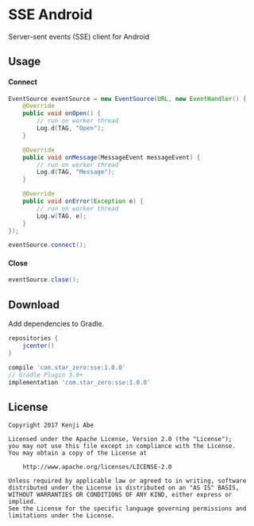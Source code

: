 SSE Android
===

Server-sent events (SSE) client for Android

## Usage

#### Connect

```java
EventSource eventSource = new EventSource(URL, new EventHandler() {
    @Override
    public void onOpen() {
        // run on worker thread
        Log.d(TAG, "Open");
    }

    @Override
    public void onMessage(MessageEvent messageEvent) {
        // run on worker thread
        Log.d(TAG, "Message");
    }

    @Override
    public void onError(Exception e) {
        // run on worker thread
        Log.w(TAG, e);
    }
});

eventSource.connect();
```

#### Close

```java
eventSource.close();
```

## Download

Add dependencies to Gradle.

```groovy
repositories {
    jcenter()
}

compile 'com.star_zero:sse:1.0.0'
// Gradle Plugin 3.0+
implementation 'com.star_zero:sse:1.0.0'
```

## License

    Copyright 2017 Kenji Abe
    
    Licensed under the Apache License, Version 2.0 (the "License");
    you may not use this file except in compliance with the License.
    You may obtain a copy of the License at
    
        http://www.apache.org/licenses/LICENSE-2.0
    
    Unless required by applicable law or agreed to in writing, software
    distributed under the License is distributed on an "AS IS" BASIS,
    WITHOUT WARRANTIES OR CONDITIONS OF ANY KIND, either express or implied.
    See the License for the specific language governing permissions and
    limitations under the License.
